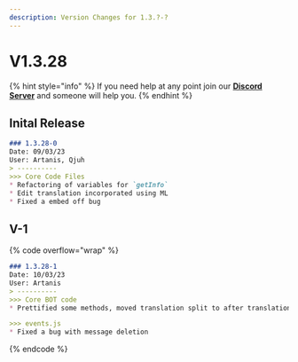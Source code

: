 ```yaml
---
description: Version Changes for 1.3.?-?
---
```


# V1.3.28

{% hint style="info" %}
If you need help at any point join our [**Discord Server**](https://discord.gg/mgNR64R) and someone will help you.
{% endhint %}

## Inital Release

```markdown
### 1.3.28-0
Date: 09/03/23
User: Artanis, Qjuh
> ----------
>>> Core Code Files
* Refactoring of variables for `getInfo`
* Edit translation incorporated using ML
* Fixed a embed off bug
```

## V-1

{% code overflow="wrap" %}
```markdown
### 1.3.28-1
Date: 10/03/23
User: Artanis
> ----------
>>> Core BOT code
* Prettified some methods, moved translation split to after translation to maintain a coherent translation

>>> events.js
* Fixed a bug with message deletion

```
{% endcode %}
